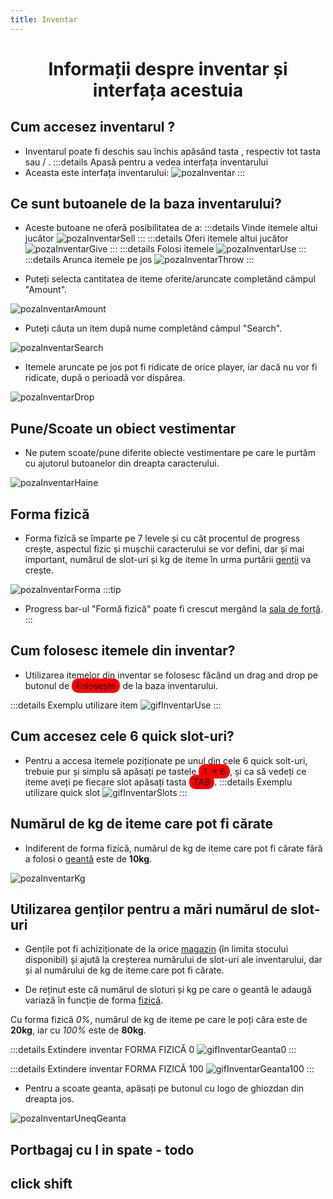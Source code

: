 ```yaml
---
title: Inventar
---
```

<script setup> 
    import KeyIcon from '../.vitepress/components/KeyIcon.vue'
</script>

<!-- https://imgur.com/a/SfMv60W link toate tastele-->
# <center>Informații despre inventar și interfața acestuia</center>

## Cum accesez inventarul ?

- Inventarul poate fi deschis sau închis apăsând tasta <KeyIcon keyType="i"/> , respectiv tot tasta <KeyIcon keyType="i"/> sau <KeyIcon keyType="esc"/> / <KeyIcon keyType="backspace"/>.
:::details Apasă pentru a vedea interfața inventarului
- Aceasta este interfața inventarului:
![pozaInventar](https://i.imgur.com/ESNChXo.png)
:::

## Ce sunt butoanele de la baza inventarului?

- Aceste butoane ne oferă posibilitatea de a:
:::details Vinde itemele altui jucător
![pozaInventarSell](https://i.imgur.com/nvEtkxC.png)
:::
:::details Oferi itemele altui jucător
![pozaInventarGive](https://i.imgur.com/uHwP2Bp.png)
:::
:::details Folosi itemele
![pozaInventarUse](https://i.imgur.com/dIecVtF.png)
:::
:::details Arunca itemele pe jos
![pozaInventarThrow](https://i.imgur.com/0MtIXmt.png)
:::


- Puteți selecta cantitatea de iteme oferite/aruncate completând câmpul "Amount".

![pozaInventarAmount](https://i.imgur.com/cxwUCAS.png)

- Puteți căuta un item după nume completând câmpul "Search".

![pozaInventarSearch](https://i.imgur.com/M3Sro2A.png)

- Itemele aruncate pe jos pot fi ridicate de orice player, iar dacă nu vor fi ridicate, după o perioadă vor dispărea.

![pozaInventarDrop](https://i.imgur.com/Xm3NEra.png)


## Pune/Scoate un obiect vestimentar

- Ne putem scoate/pune diferite obiecte vestimentare pe care le purtăm cu ajutorul butoanelor din dreapta caracterului.

![pozaInventarHaine](https://i.imgur.com/5xHwgHl.png)

## Forma fizică
- Forma fizică se împarte pe 7 levele și cu cât procentul de progress crește, aspectul fizic și mușchii caracterului se vor defini, dar și mai important, numărul de slot-uri și kg de iteme în urma purtării [genții](#utilizarea-gentilor-pentru-a-mari-numarul-de-slot-uri) va crește.

![pozaInventarForma](https://i.imgur.com/ZeqEQqA.png)
:::tip
- Progress bar-ul "Formă fizică" poate fi crescut mergând la [sala de forță](./sala).
:::

## Cum folosesc itemele din inventar?

- Utilizarea itemelor din inventar se folosesc făcând un drag and drop pe butonul de <span style="padding: 3px 7px; border-radius: 10px; background-color: red;">Folosește</span> de la baza inventarului.

:::details Exemplu utilizare item
![gifInventarUse](https://i.imgur.com/dfjtIXh.gif)
:::

## Cum accesez cele 6 quick slot-uri?

- Pentru a accesa itemele poziționate pe unul din cele 6 quick solt-uri, trebuie pur și simplu să apăsați pe tastele <span style="padding: 3px 7px; border-radius: 10px; background-color: red;">1 -> 6</span>, și ca să vedeți ce iteme aveți pe fiecare slot apăsați tasta <span style="padding: 3px 7px; border-radius: 10px; background-color: red;">TAB</span>.
:::details Exemplu utilizare quick slot
![gifInventarSlots](https://i.imgur.com/Tpb5fzy.gif)
:::

## Numărul de kg de iteme care pot fi cărate 

- Indiferent de forma fizică, numărul de kg de iteme care pot fi cărate fără a folosi o [geantă](#utilizarea-gentilor-pentru-a-mari-numarul-de-slot-uri) este de **10kg**.

![pozaInventarKg](https://i.imgur.com/FBTN8iR.png)

## Utilizarea genților pentru a mări numărul de slot-uri

- Gențile pot fi achiziționate de la orice [magazin](/proprietati/magazine) (în limita stocului disponibil) și ajută la creșterea numărului de slot-uri ale inventarului, dar și al numărului de kg de iteme care pot fi cărate. 

- De reținut este că numărul de sloturi și kg pe care o geantă le adaugă variază în funcție de forma [fizică](#forma-fizica).

Cu forma fizică *0%*, numărul de kg de iteme pe care le poți căra este de **20kg**, iar cu *100%* este de **80kg**.

:::details Extindere inventar FORMA FIZICĂ 0
![gifInventarGeanta0](https://i.imgur.com/wslJsgp.gif)
:::

:::details Extindere inventar FORMA FIZICĂ 100
![gifInventarGeanta100](https://i.imgur.com/Ry1xAWY.gif)
:::

- Pentru a scoate geanta, apăsați pe butonul cu logo de ghiozdan din dreapta jos.

![pozaInventarUneqGeanta](https://i.imgur.com/ez0rSxb.png)

## Portbagaj cu I in spate - todo

## click shift